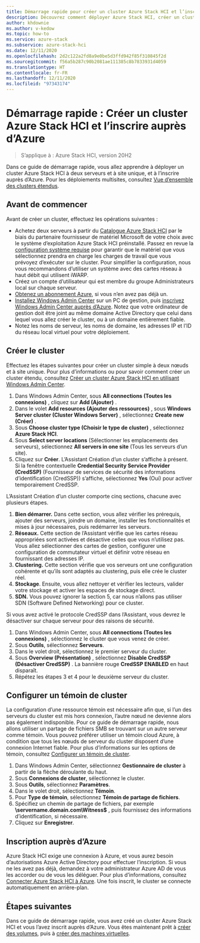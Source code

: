 ```yaml
---
title: Démarrage rapide pour créer un cluster Azure Stack HCI et l’inscrire auprès d’Azure
description: Découvrez comment déployer Azure Stack HCI, créer un cluster à l’aide de Windows Admin Center et l’inscrire auprès d’Azure.
author: khdownie
ms.author: v-kedow
ms.topic: how-to
ms.service: azure-stack
ms.subservice: azure-stack-hci
ms.date: 12/11/2020
ms.openlocfilehash: 2d2c122a2fd8a9e0be5d3ffd942f85f310845f2d
ms.sourcegitcommit: f56a5b287c90b2081ae111385c8b7833931d4059
ms.translationtype: HT
ms.contentlocale: fr-FR
ms.lasthandoff: 12/11/2020
ms.locfileid: "97343174"
---
```

# <a name="quickstart-create-an-azure-stack-hci-cluster-and-register-it-with-azure"></a>Démarrage rapide : Créer un cluster Azure Stack HCI et l’inscrire auprès d’Azure

> S’applique à : Azure Stack HCI, version 20H2

Dans ce guide de démarrage rapide, vous allez apprendre à déployer un cluster Azure Stack HCI à deux serveurs et à site unique, et à l’inscrire auprès d’Azure. Pour les déploiements multisites, consultez [Vue d’ensemble des clusters étendus](../concepts/stretched-clusters.md).

## <a name="before-you-start"></a>Avant de commencer

Avant de créer un cluster, effectuez les opérations suivantes :

* Achetez deux serveurs à partir du [Catalogue Azure Stack HCI](https://hcicatalog.azurewebsites.net) par le biais du partenaire fournisseur de matériel Microsoft de votre choix avec le système d’exploitation Azure Stack HCI préinstallé. Passez en revue la [configuration système requise](../concepts/system-requirements.md) pour garantir que le matériel que vous sélectionnez prendra en charge les charges de travail que vous prévoyez d’exécuter sur le cluster. Pour simplifier la configuration, nous vous recommandons d’utiliser un système avec des cartes réseau à haut débit qui utilisent iWARP.
* Créez un compte d’utilisateur qui est membre du groupe Administrateurs local sur chaque serveur.
* [Obtenez un abonnement Azure](https://azure.microsoft.com/), si vous n’en avez pas déjà un.
* [Installez Windows Admin Center](/windows-server/manage/windows-admin-center/deploy/install) sur un PC de gestion, puis [inscrivez Windows Admin Center auprès d’Azure](../manage/register-windows-admin-center.md). Notez que votre ordinateur de gestion doit être joint au même domaine Active Directory que celui dans lequel vous allez créer le cluster, ou à un domaine entièrement fiable.
* Notez les noms de serveur, les noms de domaine, les adresses IP et l’ID du réseau local virtuel pour votre déploiement.

## <a name="create-the-cluster"></a>Créer le cluster

Effectuez les étapes suivantes pour créer un cluster simple à deux nœuds et à site unique. Pour plus d’informations ou pour savoir comment créer un cluster étendu, consultez [Créer un cluster Azure Stack HCI en utilisant Windows Admin Center](create-cluster.md).

1. Dans Windows Admin Center, sous **All connections (Toutes les connexions)** , cliquez sur **Add (Ajouter)** .
1. Dans le volet **Add resources (Ajouter des ressources)** , sous **Windows Server cluster (Cluster Windows Server)** , sélectionnez **Create new (Créer)** .
1. Sous **Choose cluster type (Choisir le type de cluster)** , sélectionnez **Azure Stack HCI**.
1. Sous **Select server locations** (Sélectionner les emplacements des serveurs), sélectionnez **All servers in one site** (Tous les serveurs d’un site).
1. Cliquez sur **Créer**. L’Assistant Création d’un cluster s’affiche à présent. Si la fenêtre contextuelle **Credential Security Service Provider (CredSSP)** (Fournisseur de services de sécurité des informations d’identification (CredSSP)) s’affiche, sélectionnez **Yes** (Oui) pour activer temporairement CredSSP. 

L’Assistant Création d’un cluster comporte cinq sections, chacune avec plusieurs étapes.

1. **Bien démarrer.** Dans cette section, vous allez vérifier les prérequis, ajouter des serveurs, joindre un domaine, installer les fonctionnalités et mises à jour nécessaires, puis redémarrer les serveurs. 
2. **Réseaux.** Cette section de l’Assistant vérifie que les cartes réseau appropriées sont activées et désactive celles que vous n’utilisez pas. Vous allez sélectionner des cartes de gestion, configurer une configuration de commutateur virtuel et définir votre réseau en fournissant des adresses IP.
3. **Clustering.** Cette section vérifie que vos serveurs ont une configuration cohérente et qu’ils sont adaptés au clustering, puis elle crée le cluster réel.
4. **Stockage**. Ensuite, vous allez nettoyer et vérifier les lecteurs, valider votre stockage et activer les espaces de stockage direct.
5. **SDN.** Vous pouvez ignorer la section 5, car nous n’allons pas utiliser SDN (Software Defined Networking) pour ce cluster.

Si vous avez activé le protocole CredSSP dans l’Assistant, vous devrez le désactiver sur chaque serveur pour des raisons de sécurité.

1. Dans Windows Admin Center, sous **All connections (Toutes les connexions)** , sélectionnez le cluster que vous venez de créer.
1. Sous **Outils**, sélectionnez **Serveurs**.
1. Dans le volet droit, sélectionnez le premier serveur du cluster.
1. Sous **Overview (Présentation)** , sélectionnez **Disable CredSSP (Désactiver CredSSP)** . La bannière rouge **CredSSP ENABLED** en haut disparaît.
1. Répétez les étapes 3 et 4 pour le deuxième serveur du cluster.

## <a name="set-up-a-cluster-witness"></a>Configurer un témoin de cluster

La configuration d’une ressource témoin est nécessaire afin que, si l’un des serveurs du cluster est mis hors connexion, l’autre nœud ne devienne alors pas également indisponible. Pour ce guide de démarrage rapide, nous allons utiliser un partage de fichiers SMB se trouvant sur un autre serveur comme témoin. Vous pouvez préférer utiliser un témoin cloud Azure, à condition que tous les nœuds de serveur du cluster disposent d’une connexion Internet fiable. Pour plus d’informations sur les options de témoin, consultez [Configurer un témoin de cluster](witness.md).

1. Dans Windows Admin Center, sélectionnez **Gestionnaire de cluster** à partir de la flèche déroulante du haut.
1. Sous **Connexions de cluster**, sélectionnez le cluster.
1. Sous **Outils**, sélectionnez **Paramètres**.
1. Dans le volet droit, sélectionnez **Témoin**.
1. Pour **Type de témoin**, sélectionnez **Témoin de partage de fichiers**.
1. Spécifiez un chemin de partage de fichiers, par exemple **\\servername.domain.com\Witness$** , puis fournissez des informations d’identification, si nécessaire.
1. Cliquez sur **Enregistrer**.

## <a name="register-with-azure"></a>Inscription auprès d’Azure

Azure Stack HCI exige une connexion à Azure, et vous aurez besoin d’autorisations Azure Active Directory pour effectuer l’inscription. Si vous ne les avez pas déjà, demandez à votre administrateur Azure AD de vous les accorder ou de vous les déléguer. Pour plus d’informations, consultez [Connecter Azure Stack HCI à Azure](register-with-azure.md). Une fois inscrit, le cluster se connecte automatiquement en arrière-plan.

## <a name="next-steps"></a>Étapes suivantes

Dans ce guide de démarrage rapide, vous avez créé un cluster Azure Stack HCI et vous l’avez inscrit auprès d’Azure. Vous êtes maintenant prêt à [créer des volumes](../manage/create-volumes.md), puis à [créer des machines virtuelles](../manage/vm.md).